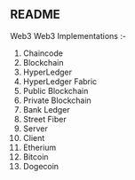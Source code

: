 ## README
Web3
Web3 Implementations :-
1) Chaincode
2) Blockchain
3) HyperLedger
4) HyperLedger Fabric
5) Public Blockchain
6) Private Blockchain
7) Bank Ledger
8) Street Fiber
9) Server
10) Client
11) Etherium
12) Bitcoin
13) Dogecoin

